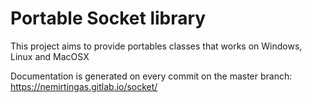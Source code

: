 # Portable Socket library

This project aims to provide portables classes that works on Windows, Linux and MacOSX

Documentation is generated on every commit on the master branch: https://nemirtingas.gitlab.io/socket/